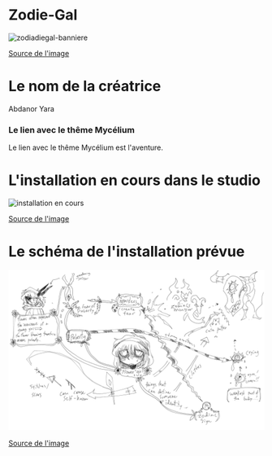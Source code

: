 # Zodie-Gal
![zodiadiegal-banniere](https://user-images.githubusercontent.com/112189526/221242871-8dab8233-f6dd-4172-9a8a-b38108713f8c.png)

[Source de l'image](https://tim-montmorency.com/2023/projets/Zodie-Gal/docs/web/index.html)

# Le nom de la créatrice
Abdanor Yara

### Le lien avec le thême Mycélium
Le lien avec le thême Mycélium est l'aventure.

# L'installation en cours dans le studio
![installation en cours](https://github.com/MeganeRanger/H23_V13_inspirations_RANGER/blob/main/Mycelium/Zodie_Gal/media/installation_en_cours.png)

[Source de l'image](https://tim-montmorency.com/2023/projets/Zodie-Gal/docs/web/index.html)

# Le schéma de l'installation prévue
![schema installation](https://github.com/MeganeRanger/H23_V13_inspirations_RANGER/blob/main/Mycelium/Zodie_Gal/media/schema_installation.png)

[Source de l'image](https://tim-montmorency.com/2023/projets/Zodie-Gal/docs/web/index.html)
